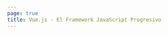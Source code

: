 ```yaml
---
page: true
title: Vue.js - El Framework JavaScript Progresivo
---
```


<script setup>
import Home from '@theme/components/Home.vue'
</script>

<Home />
